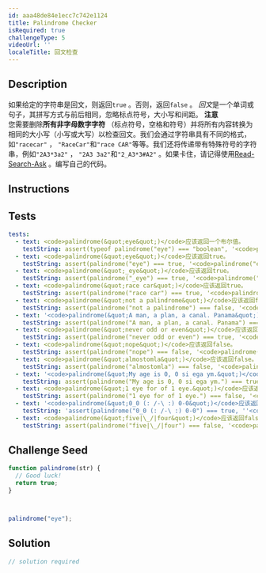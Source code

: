```yaml
---
id: aaa48de84e1ecc7c742e1124
title: Palindrome Checker
isRequired: true
challengeType: 5
videoUrl: ''
localeTitle: 回文检查
---
```


## Description
<section id="description">如果给定的字符串是回文，则返回<code>true</code> 。否则，返回<code>false</code> 。 <dfn>回文</dfn>是一个单词或句子，其拼写方式与前后相同，忽略标点符号，大小写和间距。 <strong>注意</strong> <br>您需要删除<strong>所有非字母数字字符</strong> （标点符号，空格和符号）并将所有内容转换为相同的大小写（小写或大写）以检查回文。我们会通过字符串具有不同的格式，如<code>&quot;racecar&quot;</code> ， <code>&quot;RaceCar&quot;</code>和<code>&quot;race CAR&quot;</code>等等。我们还将传递带有特殊符号的字符串，例如<code>&quot;2A3*3a2&quot;</code> ， <code>&quot;2A3 3a2&quot;</code>和<code>&quot;2_A3*3#A2&quot;</code> 。如果卡住，请记得使用<a href="http://forum.freecodecamp.org/t/how-to-get-help-when-you-are-stuck/19514" target="_blank">Read-Search-Ask</a> 。编写自己的代码。 </section>

## Instructions
<section id="instructions">
</section>

## Tests
<section id='tests'>

```yml
tests:
  - text: <code>palindrome(&quot;eye&quot;)</code>应该返回一个布尔值。
    testString: assert(typeof palindrome("eye") === "boolean", '<code>palindrome("eye")</code> should return a boolean.');
  - text: <code>palindrome(&quot;eye&quot;)</code>应该返回true。
    testString: assert(palindrome("eye") === true, '<code>palindrome("eye")</code> should return true.');
  - text: <code>palindrome(&quot;_eye&quot;)</code>应该返回true。
    testString: assert(palindrome("_eye") === true, '<code>palindrome("_eye")</code> should return true.');
  - text: <code>palindrome(&quot;race car&quot;)</code>应该返回true。
    testString: assert(palindrome("race car") === true, '<code>palindrome("race car")</code> should return true.');
  - text: <code>palindrome(&quot;not a palindrome&quot;)</code>应该返回false。
    testString: assert(palindrome("not a palindrome") === false, '<code>palindrome("not a palindrome")</code> should return false.');
  - text: '<code>palindrome(&quot;A man, a plan, a canal. Panama&quot;)</code>应该回归真实。'
    testString: assert(palindrome("A man, a plan, a canal. Panama") === true, '<code>palindrome("A man, a plan, a canal. Panama")</code> should return true.');
  - text: <code>palindrome(&quot;never odd or even&quot;)</code>应该返回true。
    testString: assert(palindrome("never odd or even") === true, '<code>palindrome("never odd or even")</code> should return true.');
  - text: <code>palindrome(&quot;nope&quot;)</code>应该返回false。
    testString: assert(palindrome("nope") === false, '<code>palindrome("nope")</code> should return false.');
  - text: <code>palindrome(&quot;almostomla&quot;)</code>应该返回false。
    testString: assert(palindrome("almostomla") === false, '<code>palindrome("almostomla")</code> should return false.');
  - text: '<code>palindrome(&quot;My age is 0, 0 si ega ym.&quot;)</code>应该返回true。'
    testString: assert(palindrome("My age is 0, 0 si ega ym.") === true, '<code>palindrome("My age is 0, 0 si ega ym.")</code> should return true.');
  - text: <code>palindrome(&quot;1 eye for of 1 eye.&quot;)</code>应该返回假。
    testString: assert(palindrome("1 eye for of 1 eye.") === false, '<code>palindrome("1 eye for of 1 eye.")</code> should return false.');
  - text: '<code>palindrome(&quot;0_0 (: /-\ :) 0-0&quot;)</code>应该返回true。'
    testString: 'assert(palindrome("0_0 (: /-\ :) 0-0") === true, ''<code>palindrome("0_0 (: /-\ :) 0-0")</code> should return true.'');'
  - text: <code>palindrome(&quot;five|\_/|four&quot;)</code>应该返回false。
    testString: assert(palindrome("five|\_/|four") === false, '<code>palindrome("five|\_/|four")</code> should return false.');

```

</section>

## Challenge Seed
<section id='challengeSeed'>

<div id='js-seed'>

```js
function palindrome(str) {
  // Good luck!
  return true;
}



palindrome("eye");

```

</div>



</section>

## Solution
<section id='solution'>

```js
// solution required
```
</section>
